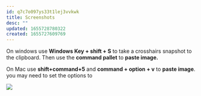 ```yaml
---
id: q7c7o097ys33t1lej3vvkwk
title: Screenshots
desc: ""
updated: 1655728780322
created: 1655727609769
---
```


On windows use **Windows Key + shift + S** to take a crosshairs snapshot to the clipboard. Then use the **command pallet** to **paste image.**

On Mac use **shift+command+5** and **command + option + v** to **paste image**. you may need to set the options to

![](/assets/images/2022-06-20-07-27-17.png)
